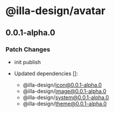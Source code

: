 # @illa-design/avatar

## 0.0.1-alpha.0

### Patch Changes

- init publish

- Updated dependencies []:
  - @illa-design/icon@0.0.1-alpha.0
  - @illa-design/image@0.0.1-alpha.0
  - @illa-design/system@0.0.1-alpha.0
  - @illa-design/theme@0.0.1-alpha.0
